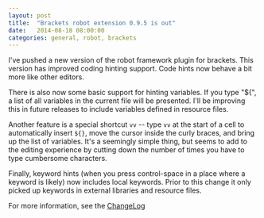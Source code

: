 ```yaml
---
layout: post
title:  "Brackets robot extension 0.9.5 is out"
date:   2014-08-18 08:00:00
categories: general, robot, brackets
---
```


I've pushed a new version of the robot framework plugin for
brackets. This version has improved coding hinting support. Code hints
now behave a bit more like other editors. 

There is also now some basic support for hinting variables. If you
type "${", a list of all variables in the current file will be
presented. I'll be improving this in future releases to include
variables defined in resource files. 

Another feature is a special shortcut `vv` -- type `vv` at the start
of a cell to automatically insert `${}`, move the cursor inside the
curly braces, and bring up the list of variables. It's a seemingly
simple thing, but seems to add to the editing experience by cutting
down the number of times you have to type cumbersome characters. 

Finally, keyword hints (when you press control-space in a place where
a keyword is likely) now includes local keywords. Prior to this change
it only picked up keywords in external libraries and resource files.

For more information, see the
[ChangeLog](https://github.com/boakley/brackets-robotframework/wiki/Changelog)
